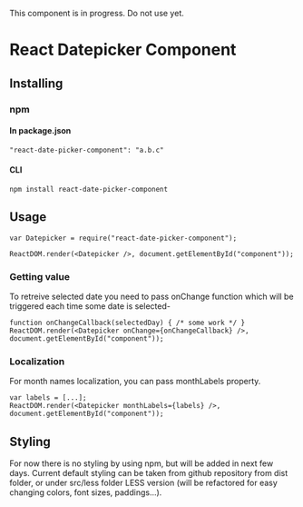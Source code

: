 This component is in progress. Do not use yet.

# React Datepicker Component

## Installing 

### npm

#### In package.json
```
"react-date-picker-component": "a.b.c"
```

#### CLI
```
npm install react-date-picker-component
```

## Usage

```
var Datepicker = require("react-date-picker-component");

ReactDOM.render(<Datepicker />, document.getElementById("component"));
```

### Getting value
To retreive selected date you need to pass onChange function which will be triggered each time
some date is selected-

```
function onChangeCallback(selectedDay) { /* some work */ }
ReactDOM.render(<Datepicker onChange={onChangeCallback} />, document.getElementById("component"));
```

### Localization
For month names localization, you can pass monthLabels property.

```
var labels = [...];
ReactDOM.render(<Datepicker monthLabels={labels} />, document.getElementById("component"));
```

## Styling
For now there is no styling by using npm, but will be added in next few days.
Current default styling can be taken from github repository from dist folder,
or under src/less folder LESS version (will be refactored for easy changing colors, 
font sizes, paddings...).